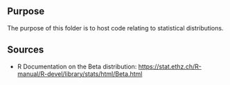 ## Purpose
The purpose of this folder is to host code relating to statistical distributions.

## Sources
- R Documentation on the Beta distribution: https://stat.ethz.ch/R-manual/R-devel/library/stats/html/Beta.html
